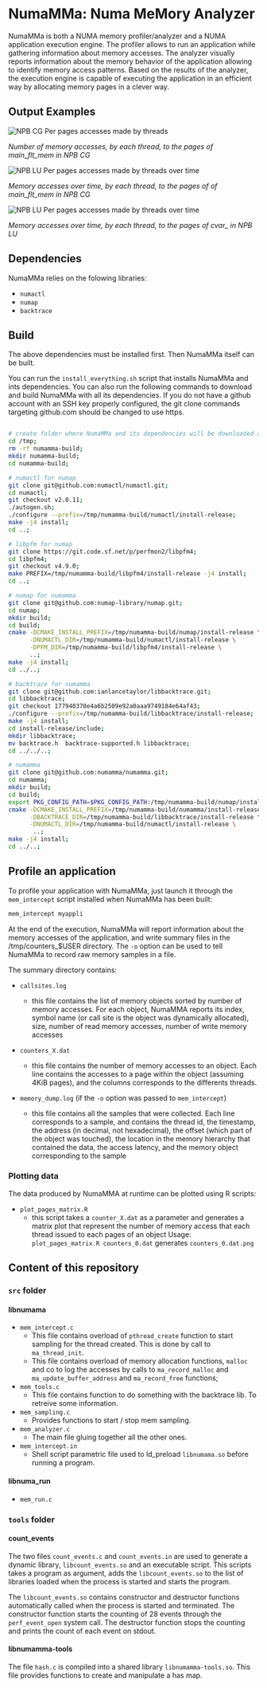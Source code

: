 # NumaMMa: Numa MeMory Analyzer 

NumaMMa is both a NUMA memory profiler/analyzer and a NUMA application execution engine. The profiler allows to run an application while gathering information about memory accesses. The analyzer visually reports information about the memory behavior of the application allowing to identify memory access patterns. Based on the results of the analyzer, the execution engine is capable of executing the application in an efficient way by allocating memory pages in a clever way.

## Output Examples

![NPB CG Per pages accesses made by threads](https://github.com/numamma/numamma/blob/master/doc/screenshots/numamma-npb-cg-pages-threads.png)

*Number of memory accesses, by each thread, to the pages of main_flt_mem in NPB CG*

![NPB LU Per pages accesses made by threads over time](https://github.com/numamma/numamma/blob/master/doc/screenshots/numamma-npb-cg-pages-threads-time.png)

*Memory accesses over time, by each thread, to the pages of of main_flt_mem in NPB CG*

![NPB LU Per pages accesses made by threads over time](https://github.com/numamma/numamma/blob/master/doc/screenshots/numamma-npb-lu-pages-threads-time.png)

*Memory accesses over time, by each thread, to the pages of cvar_ in NPB LU*


## Dependencies

NumaMMa relies on the folowing libraries:

- `numactl`
- `numap`
- `backtrace`

## Build

The above dependencies must be installed first. Then NumaMMa itself can be built.

You can run the `install_everything.sh` script that installs NumaMMa and ints dependencies. You can also run the following commands to download and build NumaMMa with all its dependencies. If you do not have a github account with an SSH key properly configured, the git clone commands targeting github.com should be changed to use https.

```bash

# create folder where NumaMMa and its dependencies will be downloaded and built
cd /tmp;
rm -rf numamma-build;
mkdir numamma-build;
cd numamma-build;

# numactl for numap
git clone git@github.com:numactl/numactl.git;
cd numactl;
git checkout v2.0.11;
./autogen.sh;
./configure --prefix=/tmp/numamma-build/numactl/install-release;
make -j4 install;
cd ..;

# libpfm for numap
git clone https://git.code.sf.net/p/perfmon2/libpfm4;
cd libpfm4;
git checkout v4.9.0;
make PREFIX=/tmp/numamma-build/libpfm4/install-release -j4 install;
cd ..;

# numap for numamma
git clone git@github.com:numap-library/numap.git;
cd numap;
mkdir build;
cd build;
cmake -DCMAKE_INSTALL_PREFIX=/tmp/numamma-build/numap/install-release \
      -DNUMACTL_DIR=/tmp/numamma-build/numactl/install-release \
      -DPFM_DIR=/tmp/numamma-build/libpfm4/install-release \
      ..;
make -j4 install;
cd ../..;

# backtrace for numamma
git clone git@github.com:ianlancetaylor/libbacktrace.git;
cd libbacktrace;
git checkout 177940370e4a6b2509e92a0aaa9749184e64af43;
./configure --prefix=/tmp/numamma-build/libbacktrace/install-release;
make -j4 install;
cd install-release/include;
mkdir libbacktrace;
mv backtrace.h  backtrace-supported.h libbacktrace;
cd ../../..;

# numamma
git clone git@github.com:numamma/numamma.git;
cd numamma;
mkdir build;
cd build;
export PKG_CONFIG_PATH=$PKG_CONFIG_PATH:/tmp/numamma-build/numap/install-release/lib/pkgconfig
cmake -DCMAKE_INSTALL_PREFIX=/tmp/numamma-build/numamma/install-release \
      -DBACKTRACE_DIR=/tmp/numamma-build/libbacktrace/install-release \
      -DNUMACTL_DIR=/tmp/numamma-build/numactl/install-release \
       ..;
make -j4 install;
cd ../..;

```

## Profile an application

To profile your application with NumaMMa, just launch it through the `mem_intercept` script installed when NumaMMa has been built:

```bash
mem_intercept myappli      
```

At the end of the execution, NumaMMa will report information about the memory accesses of the application, and write summary files in the /tmp/counters_$USER directory. The `-o` option can be used to tell NumaMMa to record raw memory samples in a file.

The summary directory contains:

- `callsites.log`
  + this file contains the list of memory objects sorted by number of memory accesses. For each object, NumaMMA reports its index, symbol name (or call site is the object was dynamically allocated), size, number of read memory accesses, number of write memory accesses

- `counters_X.dat`
  + this file contains the number of memory accesses to an object. Each line contains the accesses to a page within the object (assuming 4KiB pages), and the columns corresponds to the differents threads.

- `memory_dump.log` (if the `-o` option was passed to `mem_intercept`)
  + this file contains all the samples that were collected. Each line corresponds to a sample, and contains the thread id, the timestamp, the address (in decimal, not hexadecimal), the offset (which part of the object was touched), the location in the memory hierarchy that contained the data, the access latency, and the memory object corresponding to the sample

### Plotting data

The data produced by NumaMMA at runtime can be plotted using R scripts:

- `plot_pages_matrix.R`
  + this script takes a `counter_X.dat` as a parameter and generates a matrix plot that represent the number of memory access that each thread issued to each pages of an object
  Usage: `plot_pages_matrix.R counters_0.dat` generates `counters_0.dat.png`

## Content of this repository

### `src` folder

#### libnumama

- `mem_intercept.c`
  + This file contains overload  of `pthread_create` function to start
    sampling  for the  thread  created.  This is  done  by  call  to
    `ma_thread_init`.
  +  This  file  contains  overload of  memory  allocation  functions,
    `malloc` and co to log the accesses by calls to `ma_record_malloc`
    and `ma_update_buffer_address` and `ma_record_free` functions;
- `mem_tools.c`
  + This  file contains  function to do  something with  the backtrace
    lib. To retreive some information.
- `mem_sampling.c`
  + Provides functions to start / stop mem sampling.
- `mem_analyzer.c`
  + The main file gluing together all the other ones.
- `mem_intercept.in` 
  + Shell  script parametric  file  used  to ld_preload  `libnumama.so`
    before running a program.

#### libnuma_run

- `mem_run.c`

### `tools` folder

#### count_events

The  two  files `count_events.c`  and  `count_events.in`  are used  to
generate  a dynamic  library, `libcount_events.so`  and an  executable
script.   This  scripts   takes  a  program  as   argument,  adds  the
`libcount_events.so` to the list of  libraries loaded when the process
is started and starts the program.

The `libcount_events.so` contains constructor and destructor functions
automatically called when  the process is started  and terminated. The
constructor  function starts  the counting  of 28  events through  the
`perf_event_open`  system call.   The  destructor  function stops  the
counting and prints the count of each event on stdout.

#### libnumamma-tools

The   file    `hash.c`   is    compiled   into   a    shared   library
`libnumamma-tools.so`.  This file  provides  functions  to create  and
manipulate a has map.
